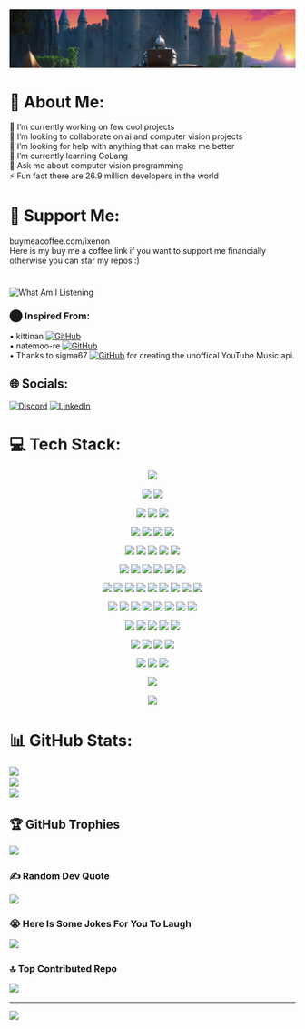 <!--
### 🎧 Now I'm Listening:
![Currently Playing Thumbnail](https://i.ytimg.com/vi/GIbyKYv7hKk/maxresdefault.jpg)
*Recently Played:* Chamber of Reflection -->

<!-- GIT HEADER -->
<img src="https://github.com/iXenonN/iXenonN/blob/main/headerGT.png">

# 💫 About Me:
🔭 I’m currently working on few cool projects<br>👯 I’m looking to collaborate on ai and computer vision projects <br>🤝 I’m looking for help with anything that can make me better<br>🌱 I’m currently learning GoLang<br>💬 Ask me about computer vision programming<br>⚡ Fun fact there are 26.9 million developers in the world

# 🍎 Support Me:
buymeacoffee.com/ixenon<br>Here is my buy me a coffee link if you want to support me financially otherwise you can star my repos :)

# 
![What Am I Listening](https://firebasestorage.googleapis.com/v0/b/yt-music-profile.appspot.com/o/listening-on-ytmusic.svg?alt=media&token=960b7656-574a-45b0-93ae-3c9823750193?v=34835)

### ⬤ Inspired From: <br>
• kittinan [![GitHub](https://img.shields.io/badge/GitHub-black?style=flat&logo=GitHub)](https://github.com/kittinan) <br>
• natemoo-re [![GitHub](https://img.shields.io/badge/GitHub-black?style=flat&logo=GitHub)](https://github.com/natemoo-re) <br>
• Thanks to sigma67 [![GitHub](https://img.shields.io/badge/GitHub-black?style=flat&logo=GitHub)](https://github.com/sigma67)  for creating the unoffical YouTube Music api. <br>




## 🌐 Socials:
[![Discord](https://img.shields.io/badge/Discord-%237289DA.svg?logo=discord&logoColor=white)](https://discord.gg/505634291150094336) [![LinkedIn](https://img.shields.io/badge/LinkedIn-%230077B5.svg?logo=linkedin&logoColor=white)](https://linkedin.com/in/ali-kerem-ergen-60b94a274/) 

# 💻 Tech Stack:
<p  align="center">
  <img src="https://img.shields.io/badge/c-%2300599C.svg?style=for-the-badge&logo=c&logoColor=white" height="25"/>
</p>
<p  align="center"> 
  <img src="https://img.shields.io/badge/c++-%2300599C.svg?style=for-the-badge&logo=c%2B%2B&logoColor=white" height="25"/>
  <img src="https://img.shields.io/badge/c%23-%23239120.svg?style=for-the-badge&logo=csharp&logoColor=white" height="25"/>
</p>
<p  align="center"> 
  <img src="https://img.shields.io/badge/Canva-%2300C4CC.svg?style=for-the-badge&logo=Canva&logoColor=white" height="25"/>
  <img src="https://img.shields.io/badge/css3-%231572B6.svg?style=for-the-badge&logo=css3&logoColor=white" height="25"/>
  <img src="https://img.shields.io/badge/go-%2300ADD8.svg?style=for-the-badge&logo=go&logoColor=white" height="25"/>
</p>
<p  align="center"> 
  <img src="https://img.shields.io/badge/html5-%23E34F26.svg?style=for-the-badge&logo=html5&logoColor=white" height="25"/>
  <img src="https://img.shields.io/badge/latex-%23008080.svg?style=for-the-badge&logo=latex&logoColor=white" height="25"/>
  <img src="https://img.shields.io/badge/lua-%232C2D72.svg?style=for-the-badge&logo=lua&logoColor=white" height="25"/>
  <img src="https://img.shields.io/badge/PowerShell-%235391FE.svg?style=for-the-badge&logo=powershell&logoColor=white" height="25"/>
</p>
<p  align="center"> 
  <img src="https://img.shields.io/badge/python-3670A0?style=for-the-badge&logo=python&logoColor=ffdd54" height="25"/>
  <img src="https://img.shields.io/badge/ruby-%23CC342D.svg?style=for-the-badge&logo=ruby&logoColor=white" height="25"/>
  <img src="https://img.shields.io/badge/swift-F54A2A?style=for-the-badge&logo=swift&logoColor=white" height="25"/>
  <img src="https://img.shields.io/badge/Windows%20Terminal-%234D4D4D.svg?style=for-the-badge&logo=windows-terminal&logoColor=white" height="25"/>
  <img src="https://img.shields.io/badge/glitch-%233333FF.svg?style=for-the-badge&logo=glitch&logoColor=white" height="25"/>
</p>
<p  align="center"> 
  <img src="https://img.shields.io/badge/pythonanywhere-%232F9FD7.svg?style=for-the-badge&logo=pythonanywhere&logoColor=151515" height="25"/>
  <img src="https://img.shields.io/badge/Anaconda-%2344A833.svg?style=for-the-badge&logo=anaconda&logoColor=white" height="25"/>
  <img src="https://img.shields.io/badge/django-%23092E20.svg?style=for-the-badge&logo=django&logoColor=white" height="25"/>
  <img src="https://img.shields.io/badge/DJANGO-REST-ff1709?style=for-the-badge&logo=django&logoColor=white&color=ff1709&labelColor=gray" height="25"/>
  <img src="https://img.shields.io/badge/flask-%23000.svg?style=for-the-badge&logo=flask&logoColor=white" height="25"/>
  <img src="https://img.shields.io/badge/Flutter-%2302569B.svg?style=for-the-badge&logo=Flutter&logoColor=white" height="25"/>
</p>
<p  align="center"> 
  <img src="https://img.shields.io/badge/jquery-%230769AD.svg?style=for-the-badge&logo=jquery&logoColor=white" height="25"/>
  <img src="https://img.shields.io/badge/opencv-%23white.svg?style=for-the-badge&logo=opencv&logoColor=white" height="25"/>
  <img src="https://img.shields.io/badge/OpenGL-%23FFFFFF.svg?style=for-the-badge&logo=opengl" height="25"/>
  <img src="https://img.shields.io/badge/WebGL-990000?logo=webgl&logoColor=white&style=for-the-badge" height="25"/>
  <img src="https://img.shields.io/badge/webpack-%238DD6F9.svg?style=for-the-badge&logo=webpack&logoColor=black" height="25"/>
  <img src="https://img.shields.io/badge/firebase-a08021?style=for-the-badge&logo=firebase&logoColor=ffcd34" height="25"/>
  <img src="https://img.shields.io/badge/mysql-4479A1.svg?style=for-the-badge&logo=mysql&logoColor=white" height="25"/>
  <img src="https://img.shields.io/badge/sqlite-%2307405e.svg?style=for-the-badge&logo=sqlite&logoColor=white" height="25"/>
  <img src="https://img.shields.io/badge/Aseprite-FFFFFF?style=for-the-badge&logo=Aseprite&logoColor=#7D929E" height="25"/>
</p>
<p  align="center"> 
  <img src="https://img.shields.io/badge/blender-%23F5792A.svg?style=for-the-badge&logo=blender&logoColor=white" height="25"/>
  <img src="https://img.shields.io/badge/figma-%23F24E1E.svg?style=for-the-badge&logo=figma&logoColor=white" height="25"/>
  <img src="https://img.shields.io/badge/Gimp-657D8B?style=for-the-badge&logo=gimp&logoColor=FFFFFF" height="25"/>
  <img src="https://img.shields.io/badge/Keras-%23D00000.svg?style=for-the-badge&logo=Keras&logoColor=white" height="25"/>
  <img src="https://img.shields.io/badge/Matplotlib-%23ffffff.svg?style=for-the-badge&logo=Matplotlib&logoColor=black" height="25"/>
  <img src="https://img.shields.io/badge/numpy-%23013243.svg?style=for-the-badge&logo=numpy&logoColor=white" height="25"/>
  <img src="https://img.shields.io/badge/pandas-%23150458.svg?style=for-the-badge&logo=pandas&logoColor=white" height="25"/>
  <img src="https://img.shields.io/badge/git-%23F05033.svg?style=for-the-badge&logo=git&logoColor=white" height="25"/>
</p>
<p  align="center"> 
  <img src="https://img.shields.io/badge/PyTorch-%23EE4C2C.svg?style=for-the-badge&logo=PyTorch&logoColor=white" height="25"/>
  <img src="https://img.shields.io/badge/TensorFlow-%23FF6F00.svg?style=for-the-badge&logo=TensorFlow&logoColor=white" height="25"/>
  <img src="https://img.shields.io/badge/github%20actions-%232671E5.svg?style=for-the-badge&logo=githubactions&logoColor=white" height="25"/>
  <img src="https://img.shields.io/badge/-Arduino-00979D?style=for-the-badge&logo=Arduino&logoColor=white" height="25"/>
  <img src="https://img.shields.io/badge/docker-%230db7ed.svg?style=for-the-badge&logo=docker&logoColor=white" height="25"/>
</p>
<p  align="center"> 
  <img src="https://img.shields.io/badge/Postman-FF6C37?style=for-the-badge&logo=postman&logoColor=white" height="25"/>
  <img src="https://img.shields.io/badge/-RaspberryPi-C51A4A?style=for-the-badge&logo=Raspberry-Pi" height="25"/>
  <img src="https://img.shields.io/badge/tor-%237E4798.svg?style=for-the-badge&logo=tor-project&logoColor=white" height="25"/>
  <img src="https://img.shields.io/badge/zigbee-%23EB0443.svg?style=for-the-badge&logo=zigbee&logoColor=white" height="25"/>
</p>
<p  align="center"> 
  <img src="https://img.shields.io/badge/GoogleCloud-%234285F4.svg?style=for-the-badge&logo=google-cloud&logoColor=white" height="25"/>
  <img src="https://img.shields.io/badge/Oracle-F80000?style=for-the-badge&logo=oracle&logoColor=white" height="25"/>
  <img src="https://img.shields.io/badge/shell_script-%23121011.svg?style=for-the-badge&logo=gnu-bash&logoColor=white" height="25"/>
</p>
<p  align="center"> 
  <img src="https://img.shields.io/badge/assembly%20script-%23000000.svg?style=for-the-badge&logo=assemblyscript&logoColor=white" height="25"/>
</p>
<p  align="center">
  <img src="https://img.shields.io/badge/.NET-5C2D91?style=for-the-badge&logo=.net&logoColor=white" height="25"/>
</p>

# 📊 GitHub Stats:

![](https://github-readme-stats.vercel.app/api?username=iXenonN&theme=transparent&hide_border=true&include_all_commits=true&count_private=false)<br/>
![](https://github-readme-streak-stats.herokuapp.com/?user=iXenonN&theme=transparent&hide_border=true)<br/>
![](https://github-readme-stats.vercel.app/api/top-langs/?username=iXenonN&theme=transparent&hide_border=true&include_all_commits=true&count_private=false&layout=compact)

## 🏆 GitHub Trophies
![](https://github-profile-trophy.vercel.app/?username=iXenonN&theme=transparent&no-frame=true&no-bg=true&margin-w=4)

### ✍️ Random Dev Quote
![](https://quotes-github-readme.vercel.app/api?type=horizontal&theme=tokyonight)

### 😭 Here Is Some Jokes For You To Laugh
![](https://readme-jokes.vercel.app/api)

### 🔝 Top Contributed Repo
![](https://github-contributor-stats.vercel.app/api?username=iXenonN&limit=5&theme=transparent&combine_all_yearly_contributions=true)

---
[![](https://visitcount.itsvg.in/api?id=iXenonN&label=Profile%20Views&color=0&pretty=false)](https://visitcount.itsvg.in)

<!-- Proudly created with GPRM ( https://gprm.itsvg.in ) -->
